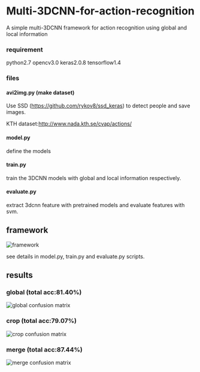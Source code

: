 # Multi-3DCNN-for-action-recognition
A simple multi-3DCNN framework for action recognition using global and local information

### requirement
python2.7 opencv3.0 keras2.0.8 tensorflow1.4 

### files
#### avi2img.py (make dataset)
Use SSD (https://github.com/rykov8/ssd_keras) to detect people and save images.

KTH dataset:http://www.nada.kth.se/cvap/actions/

#### model.py
define the models

#### train.py
train the 3DCNN models with global and local information respectively.

#### evaluate.py
extract 3dcnn feature with pretrained models and evaluate features with svm.

## framework
![framework](https://github.com/TianzhongSong/Multi-3DCNN-for-action-recognition/blob/master/framework.png)

see details in model.py, train.py and evaluate.py scripts.

## results

### global (total acc:81.40%)
![global confusion matrix](https://github.com/TianzhongSong/Multi-3DCNN-for-action-recognition/blob/master/global_confusion_matrix.jpg)

### crop (total acc:79.07%)
![crop confusion matrix](https://github.com/TianzhongSong/Multi-3DCNN-for-action-recognition/blob/master/crop_confusion_matrix.jpg)

### merge (total acc:87.44%)
![merge confusion matrix](https://github.com/TianzhongSong/Multi-3DCNN-for-action-recognition/blob/master/merge_confusion_matrix.jpg)
